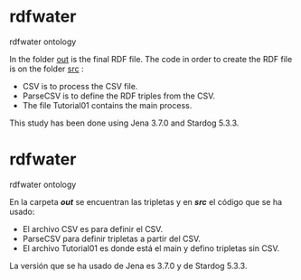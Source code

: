 # rdfwater
rdfwater ontology 

In the folder [out](out) is the final RDF file. The code in order to create the RDF file is on the folder [src](src) :

*  CSV is to process the CSV file. 
*  ParseCSV is to define the RDF triples from the CSV. 
*  The file Tutorial01 contains the main process.

This study has been done using Jena 3.7.0 and Stardog 5.3.3.



# rdfwater
rdfwater ontology 

En la carpeta ***out*** se encuentran las tripletas y en ***src*** el código que se ha usado:

*  El archivo CSV es para definir el CSV. 
*  ParseCSV para definir tripletas a partir del CSV. 
*  El archivo Tutorial01 es donde está el main y defino tripletas sin CSV.

La versión que se ha usado de Jena es 3.7.0 y de Stardog 5.3.3.
